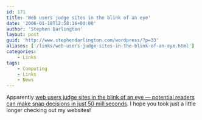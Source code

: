 ```yaml
---
id: 171
title: 'Web users judge sites in the blink of an eye'
date: '2006-01-18T12:58:16+00:00'
author: 'Stephen Darlington'
layout: post
guid: 'http://www.stephendarlington.com/wordpress/?p=33'
aliases: ['/links/web-users-judge-sites-in-the-blink-of-an-eye.html']
categories:
    - Links
tags:
    - Computing
    - Links
    - News
---
```


Apparently [web users judge sites in the blink of an eye — potential readers can make snap decisions in just 50 milliseconds](http://www.nature.com/news/2006/060109/full/060109-13.html). I hope you took just a little longer checking out my websites!